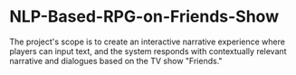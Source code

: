 # NLP-Based-RPG-on-Friends-Show
The project's scope is to create an interactive narrative experience where players can input text, and the system responds with contextually relevant narrative and dialogues based on the TV show "Friends."
